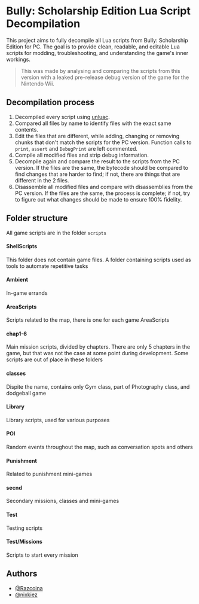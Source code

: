 
# Bully: Scholarship Edition Lua Script Decompilation

This project aims to fully decompile all Lua scripts from Bully: Scholarship Edition for PC. The goal is to provide clean, readable, and editable Lua scripts for modding, troubleshooting, and understanding the game's inner workings.
> This was made by analysing and comparing the scripts from this version with a leaked pre-release debug version of the game for the Nintendo Wii.

## Decompilation process
1) Decompiled every script using [unluac](https://sourceforge.net/projects/unluac/).
2) Compared all files by name to identify files with the exact same contents.
3) Edit the files that are different, while adding, changing or removing chunks that don't match the scripts for the PC version. Function calls to `print`, `assert` and `DebugPrint` are left commented.
5) Compile all modified files and strip debug information.
6) Decompile again and compare the result to the scripts from the PC version. If the files are the same, the bytecode should be compared to find changes that are harder to find; if not, there are things that are different in the 2 files.
7) Disassemble all modified files and compare with disassemblies from the PC version. If the files are the same, the process is complete; if not, try to figure out what changes should be made to ensure 100% fidelity.

## Folder structure

All game scripts are in the folder `scripts`

#### ShellScripts

This folder does not contain game files. A folder containing scripts used as tools to automate repetitive tasks

#### Ambient

In-game errands

#### AreaScripts

Scripts related to the map, there is one for each game AreaScripts

#### chap1-6

Main mission scripts, divided by chapters. There are only 5 chapters in the game, but that was not the case at some point during development. Some scripts are out of place in these folders

#### classes

Dispite the name, contains only Gym class, part of Photography class, and dodgeball game

#### Library

Library scripts, used for various purposes

#### POI

Random events throughout the map, such as conversation spots and others

#### Punishment

Related to punishment mini-games

#### secnd

Secondary missions, classes and mini-games

#### Test

Testing scripts

#### Test/Missions

Scripts to start every mission
## Authors

- [@Razcoina](https://github.com/Razcoina)
- [@nixkiez](https://github.com/nixkiez)

